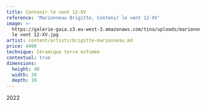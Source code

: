 ```yaml
---
title: Contenir le vent 12-XV
reference: 'Marionneau Brigitte, Contenir le vent 12-XV'
image: >-
  https://galerie-gaia.s3.eu-west-3.amazonaws.com/tina/uploads/marionneau-brigitte/galerie-gaia-marionneau-brigitte-Contenir
  le vent 12-XV.jpg
artist: content/artists/brigitte-marionneau.md
price: 4400
technique: Céramique terre enfumée
contextual: true
dimensions:
  height: 40
  width: 38
  depth: 10
---
```


2022
